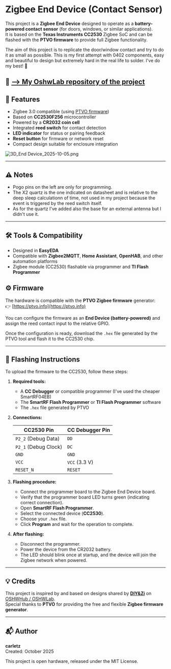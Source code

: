 # Zigbee End Device (Contact Sensor)

This project is a **Zigbee End Device** designed to operate as a **battery-powered contact sensor** (for doors, windows, or similar applications).  
It is based on the **Texas Instruments CC2530** Zigbee SoC and can be flashed with the **PTVO firmware** to provide full Zigbee functionality.

The aim of this project is to replicate the door/window contact and try to do it as small as possible. This is my first attempt with 0402 components, easy and beautiful to design but extremely hard in the real life to solder. I've do my best! 🤣

📂 [--&gt; My OshwLab repository of the project](https://https://oshwlab.com/carletz.slug/zigbee-end-device) 
---

## 🧩 Features

- Zigbee 3.0 compatible (using [PTVO firmware](https://ptvo.info/))
- Based on **CC2530F256** microcontroller  
- Powered by a **CR2032 coin cell**
- Integrated **reed switch** for contact detection  
- **LED indicator** for status or pairing feedback  
- **Reset button** for firmware or network reset  
- Compact design suitable for enclosure integration  


![3D_End Device_2025-10-05.png](//image.easyeda.com/pullimage/9kYOOcDmWQwm2hRkITe1WeykVnVZnbsLdwD8ipfL.png)

---
## ⚠️ Notes
- Pogo pins on the left are only for programming.
- The X2 quartz is the one indicated on datasheet and is relative to the deep sleep calculationn of time, not used in my project because the event is triggered by the reed switch itself.
- As for the quartz I've added also the base for an external antenna but I didn't use it.
---

## 🛠️ Tools &amp; Compatibility

- Designed in **EasyEDA**
- Compatible with **Zigbee2MQTT**, **Home Assistant**, **OpenHAB**, and other automation platforms
- Zigbee module (CC2530) flashable via programmer and **TI Flash Programmer** 

## ⚙️ Firmware

The hardware is compatible with the **PTVO Zigbee firmware** generator:  
👉 [https://ptvo.info](https://ptvo.info)

You can configure the firmware as an **End Device (battery-powered)** and assign the reed contact input to the relative GPIO.

Once the configuration is ready, download the `.hex` file generated by the PTVO tool and flash it to the CC2530 chip.

---

## 🔧 Flashing Instructions

To upload the firmware to the CC2530, follow these steps:

1. **Required tools:**
   - A **CC Debugger** or compatible programmer (I've used the cheaper SmartRF04EB)
   - The **SmartRF Flash Programmer** or **TI Flash Programmer** software
   - The `.hex` file generated by PTVO

2. **Connections:**

   | CC2530 Pin | CC Debugger Pin |
   |-------------|-----------------|
   | `P2_2` (Debug Data) | `DD` |
   | `P2_1` (Debug Clock) | `DC` |
   | `GND` | `GND` |
   | `VCC` | `VCC` (3.3 V) |
   | `RESET_N` | `RESET` |

3. **Flashing procedure:**
   - Connect the programmer board to the Zigbee End Device board.
   - Verify that the programmer board LED turns green (indicating correct connection).
   - Open **SmartRF Flash Programmer**.
   - Select the connected device (**CC2530**).
   - Choose your `.hex` file.
   - Click **Program** and wait for the operation to complete.

4. **After flashing:**
   - Disconnect the programmer.
   - Power the device from the CR2032 battery.
   - The LED should blink once at startup, and the device will join the Zigbee network when powered.

---

## 💡 Credits

This project is inspired by and based on designs shared by **[DIY&amp;Zi](https://oshwlab.com/novgorod73/works)** on [OSHWHub / OSHWLab](https://oshwlab.com).  
Special thanks to **PTVO** for providing the free and flexible **Zigbee firmware generator**.

---

## 📬 Author

**carletz**  
Created: October 2025  

This project is open hardware, released under the MIT License.
